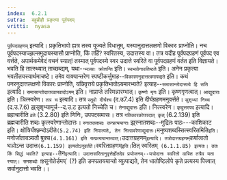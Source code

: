 ```yaml
---
index:  6.2.1
sutra:  बहुब्रीहौ प्रकृत्या पूर्वपदम्
vritti:  nyasa
---
```


`पूर्वपदग्रहणम्` इत्यादि। प्रकृतिभावो ह्यत्र तस्य यूज्यते विधातुम्, यस्यानुदात्तलक्षणो विकारः प्राप्नोति। नच पूर्वपदस्याज्झल्समुदायस्यासौ प्राप्नोति, किं तर्हि? स्वरितस्य, उदात्तस्य वा। तत्र यदीह पूर्वपदग्रहणं पूर्वपद एव वर्त्तते, अपार्थकमेवेदं वचनं स्यात्! तस्मात् पूर्वपदस्ये स्वर उदात्ते स्वरिते वा पूर्वपदग्रहणं वर्तत इति विज्ञायते। भवति हि तात्स्थ्यात् ताच्छब्द्यम्, यथा--`मञ्चाः क्रोशन्ति` इति। `स्वभावेनावतिष्ठते` इति। अनेन प्रकृत्या भवतीतयस्यार्थमाचष्टे। तमेव वाक्यान्तरेण स्पष्टीकर्त्तुमाह--`विकारमनुदात्तत्वमापद्यते` इति। कथं पनरनुदात्तलक्षणो विकारः प्राप्नोति, यन्निवृत्तये प्रकृतिभावोऽयमारभ्यते? इत्याह--`समासान्तोदात्तत्वे हि सति` इत्यादि। `समासान्तोदात्तत्वापवादोऽयम्` इति। नाप्राप्ते तस्मिन्नारम्भात्। `कृष्णो मृगः` इति। कृष्णगृणत्वात्। `आद्युदात्तः` इति। ञित्स्वरेण।
`तत्र च` इत्यादि। तत्र `स्तुवो दीर्घश्च` (द.उ7.4) इति दीर्घग्रहणमनुवर्त्तते। `सुशृभ्यां निच्च` (द.उ.7.6) झ्र्सृशृभ्यामूर्च--द.उ.ट इत्यतो निच्चेति च। `तेनाद्युदात्तः` इति। नित्स्वरेण। `कृदुत्तरपद` इत्यादि। ब्रह्मचारीति `व्रते` (3.2.80) इति णिनिः, उपपदसमासः। तत्र `गतिकारकोपपदात् कृत्` (6.2.139) इति ब्रह्मचारीति शब्दः कृत्स्वरेणान्तोदात्तः।
`स्नातकशब्दः कन्प्रत्ययान्तः` झ्र्स्नातशब्दः--मुद्रितः पाठः---काशिकाट इति। क्षोत्रियँश्छन्दोऽदीते` (5.2.74) इति निपात्यते, तेन नित्सवरेणाद्युदात्तः।
`मनुष्यशब्दस्तित्स्वरितमिति` इति। `मनोर्जातावञ्यतौ षुक्च` (4.1.161) इति यत्प्रत्ययान्तत्वात्। `उदात्तग्रहणम्` इत्यादि। तत्रोदात्तग्रहणम् `कर्षात्वतो घञोऽन्त उदात्त` (6.1.159) इत्यतोऽनुवर्तते। `स्वरितग्रहणम्` इति। `तित् स्वरितम्` (6.1.1.85) इत्यतः। ततः किं सिद्धं भवति? इत्याह--`तेन` इत्यादि। उदात्तसरितानुवृत्तेर्ह्येतदेव प्रयोजनम्--यत्रोदात्तः स्वरितो वास्ति तत्रैव यता स्यात्।
समशब्दो हि `सुनोतेर्डमप्` (?) इति डमप्प्रतययान्तो व्युत्पाद्यते, तेन धातोष्टिलोपे कृते प्रत्यस्य पित्त्वात् सर्वानुदात्तो भवति।।

